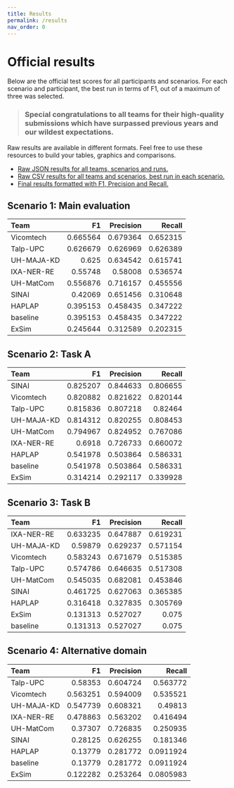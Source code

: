 ```yaml
---
title: Results
permalink: /results
nav_order: 0
---
```


# Official results

Below are the official test scores for all participants and scenarios.
For each scenario and participant, the best run in terms of F1, out of a maximum of three was
selected.

> ### Special congratulations to all teams for their high-quality submissions which have surpassed previous years and our wildest expectations.

Raw results are available in different formats.
Feel free to use these resources to build your tables, graphics and comparisons.

* [Raw JSON results for all teams, scenarios and runs.](shared/all_results.json)
* [Raw CSV results for all teams and scenarios, best run in each scenario.](shared/best_results.csv)
* [Final results formatted with F1, Precision and Recall.](shared/final_results.csv) 

## Scenario 1: Main evaluation

| Team       | F1             |   Precision           |   Recall           |
|:-----------|---------------:|----------------------:|-------------------:|
| Vicomtech  |       0.665564 |              0.679364 |           0.652315 |
| Talp-UPC   |       0.626679 |              0.626969 |           0.626389 |
| UH-MAJA-KD |       0.625    |              0.634542 |           0.615741 |
| IXA-NER-RE |       0.55748  |              0.58008  |           0.536574 |
| UH-MatCom  |       0.556876 |              0.716157 |           0.455556 |
| SINAI      |       0.42069  |              0.651456 |           0.310648 |
| HAPLAP     |       0.395153 |              0.458435 |           0.347222 |
| baseline   |       0.395153 |              0.458435 |           0.347222 |
| ExSim      |       0.245644 |              0.312589 |           0.202315 |

## Scenario 2: Task A

| Team       | F1             |   Precision           |   Recall           |
|:-----------|---------------:|----------------------:|-------------------:|
| SINAI      |       0.825207 |              0.844633 |           0.806655 |
| Vicomtech  |       0.820882 |              0.821622 |           0.820144 |
| Talp-UPC   |       0.815836 |              0.807218 |           0.82464  |
| UH-MAJA-KD |       0.814312 |              0.820255 |           0.808453 |
| UH-MatCom  |       0.794967 |              0.824952 |           0.767086 |
| IXA-NER-RE |       0.6918   |              0.726733 |           0.660072 |
| HAPLAP     |       0.541978 |              0.503864 |           0.586331 |
| baseline   |       0.541978 |              0.503864 |           0.586331 |
| ExSim      |       0.314214 |              0.292117 |           0.339928 |

## Scenario 3: Task B

| Team       | F1             |   Precision           |   Recall           |
|:-----------|---------------:|----------------------:|-------------------:|
| IXA-NER-RE |       0.633235 |              0.647887 |           0.619231 |
| UH-MAJA-KD |       0.59879  |              0.629237 |           0.571154 |
| Vicomtech  |       0.583243 |              0.671679 |           0.515385 |
| Talp-UPC   |       0.574786 |              0.646635 |           0.517308 |
| UH-MatCom  |       0.545035 |              0.682081 |           0.453846 |
| SINAI      |       0.461725 |              0.627063 |           0.365385 |
| HAPLAP     |       0.316418 |              0.327835 |           0.305769 |
| ExSim      |       0.131313 |              0.527027 |           0.075    |
| baseline   |       0.131313 |              0.527027 |           0.075    |

## Scenario 4: Alternative domain

| Team       | F1             |   Precision           |   Recall           |
|:-----------|---------------:|----------------------:|-------------------:|
| Talp-UPC   |       0.58353  |              0.604724 |          0.563772  |
| Vicomtech  |       0.563251 |              0.594009 |          0.535521  |
| UH-MAJA-KD |       0.547739 |              0.608321 |          0.49813   |
| IXA-NER-RE |       0.478863 |              0.563202 |          0.416494  |
| UH-MatCom  |       0.37307  |              0.726835 |          0.250935  |
| SINAI      |       0.28125  |              0.626255 |          0.181346  |
| HAPLAP     |       0.13779  |              0.281772 |          0.0911924 |
| baseline   |       0.13779  |              0.281772 |          0.0911924 |
| ExSim      |       0.122282 |              0.253264 |          0.0805983 |
